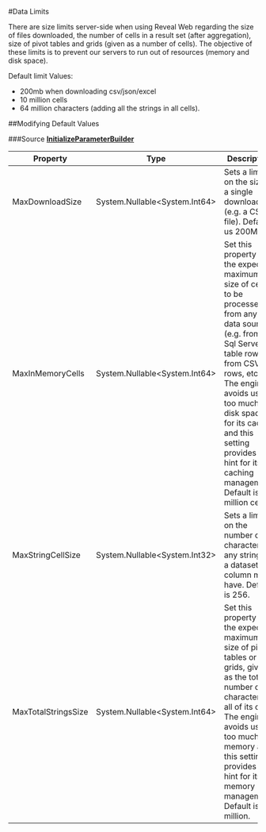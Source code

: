 #Data Limits

There are size limits server-side when using Reveal Web regarding the size of files downloaded, the number of cells in a result set (after aggregation), size of pivot tables and grids (given as a number of cells).
The objective of these limits is to prevent our servers to run out of resources (memory and disk space).

Default limit Values:

-	200mb when downloading csv/json/excel
-	10 million cells
-	64 million characters (adding all the strings in all cells).

##Modifying Default Values

###Source 
[**InitializeParameterBuilder**](https://help.revealbi.io/api/java/latest/com/infragistics/reveal/engine/init/InitializeParameterBuilder.html)


| Property  |   Type| Description  |  
|---|---|---|
|  MaxDownloadSize | System.Nullable<System.Int64>  | Sets a limit on the size of a single download (e.g. a CSV file). Default us 200Mb. |
|  MaxInMemoryCells | System.Nullable<System.Int64>  | Set this property to the expected maximum size of cells to be processed from any data source (e.g. from a Sql Server table rows, from CSV rows, etc.). The engine avoids using too much disk space for its cache and this setting provides a hint for its caching management. Default is 10 million cells.  |
|  MaxStringCellSize | System.Nullable<System.Int32>  |  Sets a limit on the number of characters any string in a dataset column may have. Default is 256. |
|  MaxTotalStringsSize | System.Nullable<System.Int64>  | Set this property to the expected maximum size of pivot tables or grids, given as the total number of characters in all of its cells. The engine avoids using too much memory and this setting provides a hint for its memory management. Default is 64 million. |
